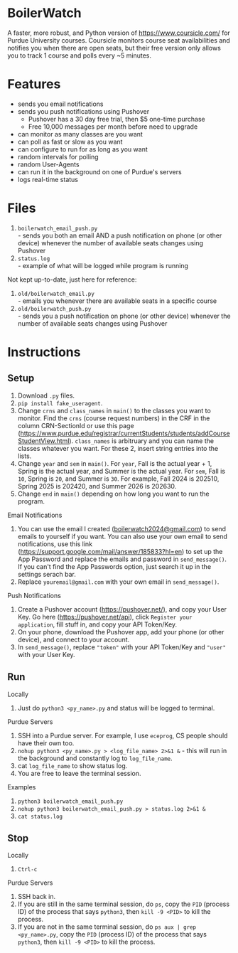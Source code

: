 # BoilerWatch
A faster, more robust, and Python version of https://www.coursicle.com/ for Purdue University courses. Coursicle monitors course seat availabilities and notifies you when there are open seats, but their free version only allows you to track 1 course and polls every ~5 minutes.

# Features
- sends you email notifications
- sends you push notifications using Pushover
  - Pushover has a 30 day free trial, then $5 one-time purchase
  - Free 10,000 messages per month before need to upgrade
- can monitor as many classes are you want
- can poll as fast or slow as you want
- can configure to run for as long as you want
- random intervals for polling
- random User-Agents
- can run it in the background on one of Purdue's servers
- logs real-time status

# Files
1. `boilerwatch_email_push.py` <br>
\- sends you both an email AND a push notification on phone (or other device) whenever the number of available seats changes using Pushover
2. `status.log` <br>
\- example of what will be logged while program is running <br>
<!-- end of the list -->
Not kept up-to-date, just here for reference: <br>
1. `old/boilerwatch_email.py` <br>
\- emails you whenever there are available seats in a specific course
2. `old/boilerwatch_push.py` <br>
\- sends you a push notification on phone (or other device) whenever the number of available seats changes using Pushover

# Instructions
## Setup <br>
  1. Download `.py` files.
  2. `pip install fake_useragent`. <br>
  3. Change `crns` and `class_names` in `main()` to the classes you want to monitor. Find the `crns` (course request numbers) in the CRF in the column CRN-SectionId or use this page (https://www.purdue.edu/registrar/currentStudents/students/addCourseStudentView.html). `class_names` is arbitruary and you can name the classes whatever you want. For these 2, insert string entries into the lists.<br>
  4. Change `year` and `sem` in `main()`. For `year`, Fall is the actual year + 1, Spring is the actual year, and Summer is the actual year. For `sem`, Fall is `10`, Spring is `20`, and Summer is `30`. For example, Fall 2024 is 202510, Spring 2025 is 202420, and Summer 2026 is 202630. <br>
  5. Change `end` in `main()` depending on how long you want to run the program. <br>
  <!-- end of the list -->
  Email Notifications <br>
  1. You can use the email I created (boilerwatch2024@gmail.com) to send emails to yourself if you want. You can also use your own email to send notifications, use this link (https://support.google.com/mail/answer/185833?hl=en) to set up the App Password and replace the emails and password in `send_message()`. If you can't find the App Passwords option, just search it up in the settings serach bar. <br>
  2. Replace `youremail@gmail.com` with your own email in `send_message()`. <br>
  
  Push Notifications <br>
  1. Create a Pushover account (https://pushover.net/), and copy your User Key. Go here (https://pushover.net/api), click `Register your application`, fill stuff in, and copy your API Token/Key. <br>
  2. On your phone, download the Pushover app, add your phone (or other device), and connect to your account. <br>
  3. In `send_message()`, replace `"token"` with your API Token/Key and `"user"` with your User Key. <br>
## Run <br>
  Locally <br>
  1. Just do `python3 <py_name>.py` and status will be logged to terminal. <br>
  <!-- end of the list -->
  Purdue Servers <br>
  1. SSH into a Purdue server. For example, I use `eceprog`, CS people should have their own too. <br>
  2. `nohup python3 <py_name>.py > <log_file_name> 2>&1 &` - this will run in the background and constantly log to `log_file_name`. <br>
  3. cat `log_file_name` to show status log. <br>
  4. You are free to leave the terminal session.
  <!-- end of the list -->
  Examples <br>
  1. `python3 boilerwatch_email_push.py` <br>
  2. `nohup python3 boilerwatch_email_push.py > status.log 2>&1 &` <br>
  3. `cat status.log` <br>

## Stop <br>
  Locally <br>
  1. `Ctrl-c` <br>
  <!-- end of the list -->
  Purdue Servers <br>
  1. SSH back in. <br>
  2. If you are still in the same terminal session, do `ps`, copy the `PID` (process ID) of the process that says `python3`, then `kill -9 <PID>` to kill the process. <br>
  3. If you are not in the same terminal session, do `ps aux | grep <py_name>.py`, copy the `PID` (process ID) of the process that says `python3`, then `kill -9 <PID>` to kill the process. <br>
